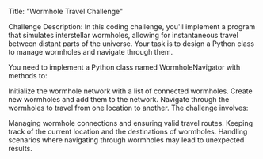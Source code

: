 Title: "Wormhole Travel Challenge"

Challenge Description:
In this coding challenge, you'll implement a program that simulates interstellar wormholes, allowing for instantaneous travel between distant parts of the universe. Your task is to design a Python class to manage wormholes and navigate through them.

You need to implement a Python class named WormholeNavigator with methods to:

Initialize the wormhole network with a list of connected wormholes.
Create new wormholes and add them to the network.
Navigate through the wormholes to travel from one location to another.
The challenge involves:

Managing wormhole connections and ensuring valid travel routes.
Keeping track of the current location and the destinations of wormholes.
Handling scenarios where navigating through wormholes may lead to unexpected results.
